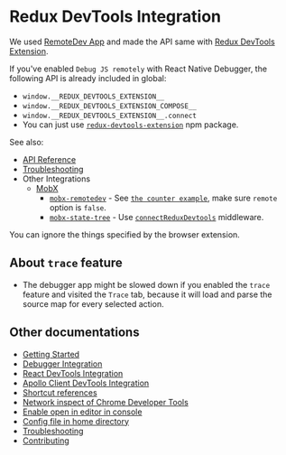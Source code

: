 # Redux DevTools Integration

We used [RemoteDev App](https://github.com/zalmoxisus/remotedev-app) and made the API same with [Redux DevTools Extension](https://github.com/zalmoxisus/redux-devtools-extension).

If you've enabled `Debug JS remotely` with React Native Debugger, the following API is already included in global:

- `window.__REDUX_DEVTOOLS_EXTENSION__`
- `window.__REDUX_DEVTOOLS_EXTENSION_COMPOSE__`
- `window.__REDUX_DEVTOOLS_EXTENSION__.connect`
- You can just use [`redux-devtools-extension`](https://www.npmjs.com/package/redux-devtools-extension) npm package.

See also:

- [API Reference](https://github.com/zalmoxisus/redux-devtools-extension/tree/master/docs/API)
- [Troubleshooting](https://github.com/zalmoxisus/redux-devtools-extension/blob/master/docs/Troubleshooting.md)
- Other Integrations
  - [MobX](https://github.com/mobxjs/mobx)
    - [`mobx-remotedev`](https://github.com/zalmoxisus/mobx-remotedev) - See [`the counter example`](../examples/counter-with-mobx/src/stores/counter), make sure `remote` option is `false`.
    - [`mobx-state-tree`](https://github.com/mobxjs/mobx-state-tree) - Use [`connectReduxDevtools`](https://github.com/mobxjs/mobx-state-tree/blob/a3c59ac816026f3c2d3d5621d8f74be2b95e2891/middleware/README.md#connectreduxdevtools) middleware.

You can ignore the things specified by the browser extension.

## About `trace` feature

- The debugger app might be slowed down if you enabled the `trace` feature and visited the `Trace` tab, because it will load and parse the source map for every selected action.

## Other documentations

- [Getting Started](getting-started.md)
- [Debugger Integration](debugger-integration.md)
- [React DevTools Integration](react-devtools-integration.md)
- [Apollo Client DevTools Integration](apollo-client-devtools-integration.md)
- [Shortcut references](shortcut-references.md)
- [Network inspect of Chrome Developer Tools](network-inspect-of-chrome-devtools.md)
- [Enable open in editor in console](enable-open-in-editor-in-console.md)
- [Config file in home directory](config-file-in-home-directory.md)
- [Troubleshooting](troubleshooting.md)
- [Contributing](contributing.md)
